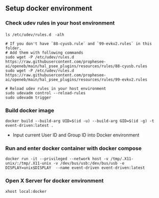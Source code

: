 ## Setup docker environment
### Check udev rules in your host environment
```
ls /etc/udev/rules.d　-alh

# If you don't have `88-cyusb.rule` and `99-evkv2.rules` in this folder,
# Add them with following commands
sudo wget -P /etc/udev/rules.d https://raw.githubusercontent.com/prophesee-ai/openeb/main/hal_psee_plugins/resources/rules/88-cyusb.rules
sudo wget -P /etc/udev/rules.d https://raw.githubusercontent.com/prophesee-ai/openeb/main/hal_psee_plugins/resources/rules/99-evkv2.rules

# Reload udev rules in your host environment
sudo udevadm control --reload-rules
sudo udevadm trigger
```

### Build docker image
```
docker build --build-arg UID=$(id -u) --build-arg GID=$(id -g) -t event-driven:latest .
```
- Input current User ID and Group ID into Docker environment

### Run and enter docker container with docker compose
```
docker run -it --privileged --network host -v /tmp/.X11-unix/:/tmp/.X11-unix -v /dev/bus/usb:/dev/bus/usb -e DISPLAY=unix$DISPLAY  --name event-driven event-driven:latest
```

### Open X Server for docker environment
```
xhost local:docker
```
